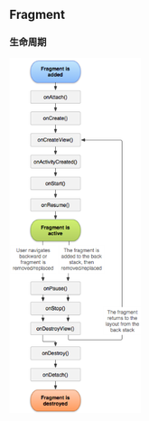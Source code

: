 ## Fragment

### 生命周期

<img src="../../resources/Android/fragment_lifecycle.png" alt="fragment_lifecycle" style="zoom:75%;" />

 